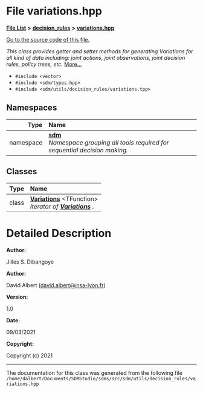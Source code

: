 
<NavBar active_item_id="2"/>

# File variations.hpp


[**File List**](files.md) **>** [**decision\_rules**](dir_4983fd2ecc8cc6698afce148812a6aba.md) **>** [**variations.hpp**](variations_8hpp.md)

[Go to the source code of this file.](variations_8hpp_source.md)

_This class provides getter and setter methods for generating Variations for all kind of data including: joint actions, joint observations, joint decision rules, policy trees, etc._ [More...](#detailed-description)

* `#include <vector>`
* `#include <sdm/types.hpp>`
* `#include <sdm/utils/decision_rules/variations.tpp>`









## Namespaces

| Type | Name |
| ---: | :--- |
| namespace | [**sdm**](namespacesdm.md) <br>_Namespace grouping all tools required for sequential decision making._  |

## Classes

| Type | Name |
| ---: | :--- |
| class | [**Variations**](classsdm_1_1Variations.md) &lt;TFunction&gt;<br>_Iterator of_ [_**Variations**_](classsdm_1_1Variations.md) _._ |













# Detailed Description




**Author:**

Jilles S. Dibangoye 




**Author:**

David Albert ([david.albert@insa-lyon.fr](mailto:david.albert@insa-lyon.fr)) 




**Version:**

1.0 




**Date:**

09/03/2021




**Copyright:**

Copyright (c) 2021 




    

------------------------------
The documentation for this class was generated from the following file `/home/dalbert/Documents/SDMStudio/sdms/src/sdm/utils/decision_rules/variations.hpp`